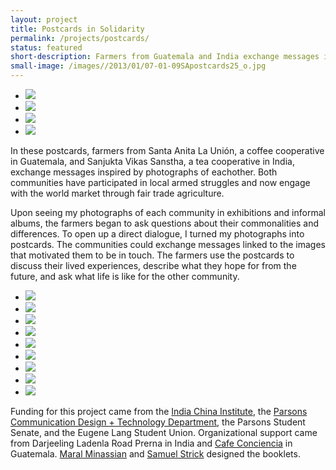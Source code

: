 ```yaml
---
layout: project
title: Postcards in Solidarity
permalink: /projects/postcards/
status: featured
short-description: Farmers from Guatemala and India exchange messages inspired by photographs of their communities which share a history of armed conflict and now practice fair trade agriculture.
small-image: /images//2013/01/07-01-09SApostcards25_o.jpg
---
```


<!-- <div class="slideshow"> -->

<ul class="small-block-grid-2">
<!-- 
<li>
<img src="{{ site.baseurl }}/images//2013/01/SVS047_o.jpg"/>
</li>
-->

<li>
<img src="{{ site.baseurl }}/images//2013/01/SA012_1_o.jpg" />
</li>

<!-- 
<li>
<img src="{{ site.baseurl }}/images//2013/01/SA005sm_o.jpg"  />
</li>
-->

<li>
<img src="{{ site.baseurl }}/images//2013/01/SA007_o.jpg"/>
</li>

<li>
<img src="{{ site.baseurl }}/images//2013/01/SVS015_o.jpg"/>
</li>

<li>
<img src="{{ site.baseurl }}/images//2013/01/SVS043_o.jpg"/>
</li>


</ul>

In these postcards, farmers from Santa Anita La Unión, a coffee cooperative in Guatemala, and Sanjukta Vikas Sanstha, a tea cooperative in India, exchange messages inspired by photographs of eachother. Both communities have participated in local armed struggles and now engage with the world market through fair trade agriculture.

Upon seeing my photographs of each community in exhibitions and informal albums, the farmers began to ask questions about their commonalities and differences. To open up a direct dialogue, I turned my photographs into postcards. The communities could exchange messages linked to the images that motivated them to be in touch. The farmers use the postcards to discuss their lived experiences, describe what they hope for from the future, and ask what life is like for the other community.


<ul class="medium-block-grid-2 large-block-grid-3">

<li>
<img src="{{ site.baseurl }}/images//2013/01/bookletCover_o.jpg" />
</li>

<li>
<img src="{{ site.baseurl }}/images//2013/01/07-01-09SApostcards25_o.jpg"/>
</li>
<li>
<img src="{{ site.baseurl }}/images//2013/01/bookletCover_2.jpg"/>
</li>
<li>
<img src="{{ site.baseurl }}/images//2013/01/07-01-08SAexhibit50_o.jpg" />
</li>

<li>
<img src="{{ site.baseurl }}/images//2013/01/08IdaBluestockings_o.jpg"/>
</li>

<li>
<img src="{{ site.baseurl }}/images//2013/01/booklets_o.jpg"/>
</li>


<li>
<img src="{{ site.baseurl }}/images//2013/01/08-06-24meeting34_1_o.jpg"/>
</li>

<li>
<img src="{{ site.baseurl }}/images//2013/01/08-07-05HarsingMeeting40_o.jpg" />
</li>

<li>
<img src="{{ site.baseurl }}/images//2013/01/writing_o.jpg" />
</li>


<!-- 
<li>
<img src="{{ site.baseurl }}/images//2013/01/readingpc_o.jpg"/>
</li>

-->

</ul>



Funding for this project came from the <a href="http://www.newschool.edu/ici/" target="_blank">India China Institute</a>, the <a href="http://cdt.parsons.edu/" target="_blank">Parsons Communication Design + Technology Department</a>, the Parsons Student Senate, and the Eugene Lang Student Union. 
Organizational support came from Darjeeling Ladenla Road Prerna in India and <a href="http://www.cafeconciencia.org/" target="_blank">Cafe Conciencia</a> in Guatemala. 
<a href="http://maralminassian.com/" target="_blank">Maral Minassian</a> and <a href="http://www.imadethisthing.net/" target="_blank">Samuel Strick</a> designed the booklets.

